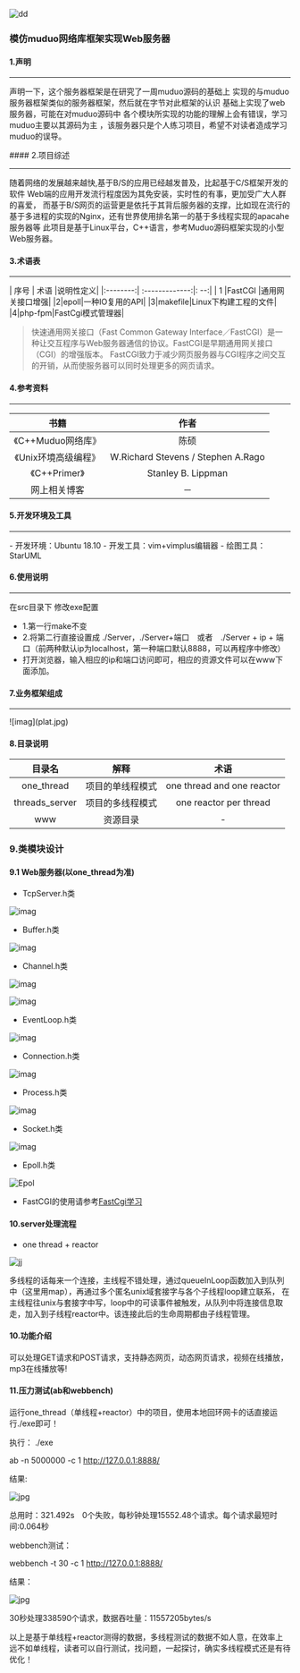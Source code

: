![dd](logo.png)
### 模仿muduo网络库框架实现Web服务器

#### 1.声明
<hr>
<p>声明一下，这个服务器框架是在研究了一周muduo源码的基础上
实现的与muduo服务器框架类似的服务器框架，然后就在字节对此框架的认识
基础上实现了web服务器，可能在对muduo源码中
各个模块所实现的功能的理解上会有错误，学习muduo主要以其源码为主
，该服务器只是个人练习项目，希望不对读者造成学习muduo的误导。</p>
#### 2.项目综述

<hr>
随着网络的发展越来越快,基于B/S的应用已经越发普及，比起基于C/S框架开发的软件
Web端的应用开发流行程度因为其免安装，实时性的有事，更加受广大人群的喜爱，
而基于B/S网页的运营更是依托于其背后服务器的支撑，比如现在流行的基于多进程的实现的Nginx，还有世界使用排名第一的基于多线程实现的apacahe服务器等
此项目是基于Linux平台，C++语言，参考Muduo源码框架实现的小型Web服务器。

#### 3.术语表
<hr>

| 序号 | 术语 |说明性定义|
|:--------:| :-------------:|: --:|
| 1 |FastCGI |通用网关接口增强|
|2|epoll|一种IO复用的API|
|3|makefile|Linux下构建工程的文件|
|4|php-fpm|FastCgi模式管理器|
>快速通用网关接口（Fast Common Gateway Interface／FastCGI）是一种让交互程序与Web服务器通信的协议。FastCGI是早期通用网关接口（CGI）的增强版本。
FastCGI致力于减少网页服务器与CGI程序之间交互的开销，从而使服务器可以同时处理更多的网页请求。

#### 4.参考资料
<hr>

|书籍|作者|
|:----:|:---:|
|《C++Muduo网络库》|陈硕|
|《Unix环境高级编程》|W.Richard Stevens / Stephen A.Rago |
|《C++Primer》|Stanley B. Lippman|
|网上相关博客|－|

#### 5.开发环境及工具
<hr>
- 开发环境：Ubuntu 18.10
- 开发工具：vim+vimplus编辑器
- 绘图工具：StarUML

#### 6.使用说明

<hr>

在src目录下
修改exe配置
- 1.第一行make不变
- 2.将第二行直接设置成
./Server，./Server+端口　或者　./Server + ip + 端口（前两种默认ip为localhost，第一种端口默认8888，可以再程序中修改）
- 打开浏览器，输入相应的ip和端口访问即可，相应的资源文件可以在www下面添加。

#### 7.业务框架组成
<hr>
![imag](plat.jpg)

#### 8.目录说明

|目录名|解释|术语|
|:--------:| :-------------:|:--:|
|one_thread|项目的单线程模式|one thread and one reactor|
|threads_server|项目的多线程模式|one reactor per thread|
|www|资源目录|-|

### 9.类模块设计

#### 9.1 Web服务器(以one_thread为准)

- TcpServer.h类

![imag](server.jpg)

- Buffer.h类

![imag](buffer.jpg)

- Channel.h类

![imag](channel.jpg)

![imag](channel2.jpg)
    
- EventLoop.h类

![imag](eventloop.jpg)

- Connection.h类

![imag](connection.jpg)

- Process.h类

![imag](process.jpg)

- Socket.h类


![imag](socket.jpg)


- Epoll.h类

![Epol](epoll.jpg)

- FastCGI的使用请参考[FastCgi学习](https://blog.csdn.net/qq_41681241/article/details/98582960)

#### 10.server处理流程

- one thread + reactor

![jj](one_thread.jpg)

多线程的话每来一个连接，主线程不错处理，通过queueInLoop函数加入到队列中（这里用map），再通过多个匿名unix域套接字与各个子线程loop建立联系，
在主线程往unix与套接字中写，loop中的可读事件被触发，从队列中将连接信息取走，加入到子线程reactor中。该连接此后的生命周期都由子线程管理。

#### 10.功能介绍

可以处理GET请求和POST请求，支持静态网页，动态网页请求，视频在线播放，mp3在线播放等!


#### 11.压力测试(ab和webbench)

运行one_thread（单线程+reactor）中的项目，使用本地回环网卡的话直接运行./exe即可！

执行：
./exe 

ab -n 5000000 -c 1 http://127.0.0.1:8888/

结果:

![jpg](ab.jpg)

总用时：321.492s　0个失败，每秒钟处理15552.48个请求。每个请求最短时间:0.064秒

webbench测试：

webbench  -t 30 -c 1 http://127.0.0.1:8888/

结果：

![jpg](webbench.jpg)

30秒处理338590个请求，数据吞吐量：11557205bytes/s

以上是基于单线程+reactor测得的数据，多线程测试的数据不如人意，在效率上远不如单线程，读者可以自行测试，找问题，一起探讨，确实多线程模式还是有待优化！

